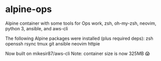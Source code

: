 # alpine-ops
Alpine container with some tools for Ops work, zsh, oh-my-zsh, neovim, python 3, ansible, and aws-cli

The following Alpine packages were installed (plus required deps):
zsh openssh rsync tmux git ansible neovim httpie

Now built on mikesir87/aws-cli
Note: container size is now 325MB 😱
